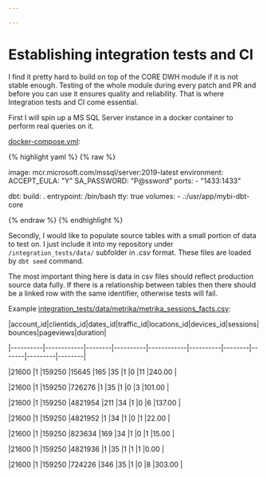 ```yaml
---

---
```

# Establishing integration tests and CI

I find it pretty hard to build on top of the CORE DWH module if it is not stable enough. Testing of the whole module during every patch and PR and before you can use it ensures quality and reliability. That is where Integration tests and CI come essential.

First I will spin up a MS SQL Server instance in a docker container to perform real queries on it.

[docker-compose.yml](https://github.com/kzzzr/mybi-dbt-core/blob/master/docker-compose.yml):

{% highlight yaml %}
{% raw %}

image: mcr.microsoft.com/mssql/server:2019-latest
environment:
ACCEPT_EULA: "Y"
SA_PASSWORD: "P@ssword"
ports:
\- "1433:1433"

dbt:
build: .
entrypoint: /bin/bash
tty: true
volumes:
\- .:/usr/app/mybi-dbt-core

{% endraw %}
{% endhighlight %}

Secondly, I would like to populate source tables with a small portion of data to test on. I just include it into my repository under `/integration_tests/data/` subfolder in _.csv_ format. These files are loaded by `dbt seed` command.

The most important thing here is data in csv files should reflect production source data fully. If there is a relationship between tables then there should be a linked row with the same identifier, otherwise tests will fail.

Example [integration_tests/data/metrika/metrika_sessions_facts.csv](https://github.com/kzzzr/mybi-dbt-core/blob/master/integration_tests/data/metrika/metrika_sessions_facts.csv):

|account_id|clientids_id|dates_id|traffic_id|locations_id|devices_id|sessions|bounces|pageviews|duration|

|----------|------------|--------|----------|------------|----------|--------|-------|---------|--------|

|21600     |1           |159250  |15645     |165         |35        |1       |0      |11       |240.00  |

|21600     |1           |159250  |726276    |1           |35        |1       |0      |3        |101.00  |

|21600     |1           |159250  |4821954   |211         |34        |1       |0      |6        |137.00  |

|21600     |1           |159250  |4821952   |1           |34        |1       |0      |1        |22.00   |

|21600     |1           |159250  |823634    |169         |34        |1       |0      |1        |15.00   |

|21600     |1           |159250  |4821936   |1           |35        |1       |1      |1        |0.00    |

|21600     |1           |159250  |724226    |346         |35        |1       |0      |8        |303.00  |